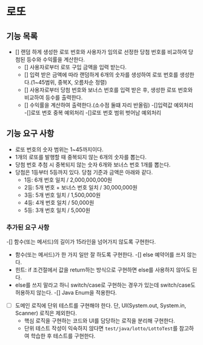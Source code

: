#   로또

## 기능 목록
- [] 랜덤 하게 생성한 로또 번호와 사용자가 임의로 선정한 당첨 번호를 비교하여
  당첨된 등수와 수익률을 계산한다.
    - [] 사용자로부터 로또 구입 금액을 입력 받는다.
    - [] 입력 받은 금액에 따라 랜덤하게 6개의 숫자를 생성하여 로또 번호를 생성한다.(1~45범위, 중복X, 오름차순 정렬)
    - [] 사용자로부터 당첨 번호와 보너스 번호를 입력 받은 후, 생성한 로또 번호와 비교하여 등수를 출력한다.
    - [] 수익률을 계산하여 출력한다.(소수점 둘떄 자리 반올림)
      -[]입력값 예외처리
      -[]로또 번호 중복 예외처리
      -[]로또 번호 범위 벗어남 예외처리
##  기능 요구 사항
- 로또 번호의 숫자 범위는 1~45까지이다.
- 1개의 로또를 발행할 때 중복되지 않는 6개의 숫자를 뽑는다.
- 당첨 번호 추첨 시 중복되지 않는 숫자 6개와 보너스 번호 1개를 뽑는다.
- 당첨은 1등부터 5등까지 있다. 당첨 기준과 금액은 아래와 같다.
    - 1등: 6개 번호 일치 / 2,000,000,000원
    - 2등: 5개 번호 + 보너스 번호 일치 / 30,000,000원
    - 3등: 5개 번호 일치 / 1,500,000원
    - 4등: 4개 번호 일치 / 50,000원
    - 5등: 3개 번호 일치 / 5,000원

### 추가된 요구 사항
-[] 함수(또는 메서드)의 길이가 15라인을 넘어가지 않도록 구현한다.
- 함수(또는 메서드)가 한 가지 일만 잘 하도록 구현한다.
-[] else 예약어를 쓰지 않는다.
- 힌트: if 조건절에서 값을 return하는 방식으로 구현하면 else를 사용하지 않아도 된다.
- else를 쓰지 말라고 하니 switch/case로 구현하는 경우가 있는데 switch/case도 허용하지 않는다.
-[] Java Enum을 적용한다.
-[ ] 도메인 로직에 단위 테스트를 구현해야 한다. 단, UI(System.out, System.in, Scanner) 로직은 제외한다.
    - 핵심 로직을 구현하는 코드와 UI를 담당하는 로직을 분리해 구현한다.
    - 단위 테스트 작성이 익숙하지 않다면 `test/java/lotto/LottoTest`를 참고하여 학습한 후 테스트를 구현한다.
